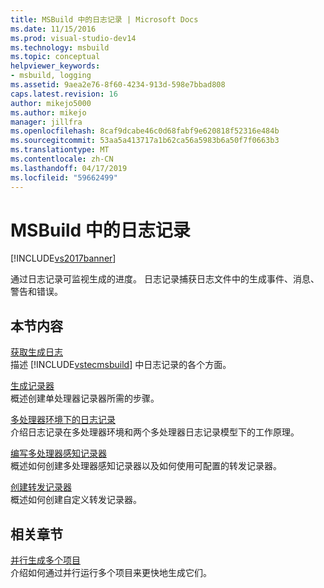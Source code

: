 ```yaml
---
title: MSBuild 中的日志记录 | Microsoft Docs
ms.date: 11/15/2016
ms.prod: visual-studio-dev14
ms.technology: msbuild
ms.topic: conceptual
helpviewer_keywords:
- msbuild, logging
ms.assetid: 9aea2e76-8f60-4234-913d-598e7bbad808
caps.latest.revision: 16
author: mikejo5000
ms.author: mikejo
manager: jillfra
ms.openlocfilehash: 8caf9dcabe46c0d68fabf9e620818f52316e484b
ms.sourcegitcommit: 53aa5a413717a1b62ca56a5983b6a50f7f0663b3
ms.translationtype: MT
ms.contentlocale: zh-CN
ms.lasthandoff: 04/17/2019
ms.locfileid: "59662499"
---
```

# <a name="logging-in-msbuild"></a>MSBuild 中的日志记录
[!INCLUDE[vs2017banner](../includes/vs2017banner.md)]

通过日志记录可监视生成的进度。 日志记录捕获日志文件中的生成事件、消息、警告和错误。  
  
## <a name="in-this-section"></a>本节内容  
 [获取生成日志](../msbuild/obtaining-build-logs-with-msbuild.md)  
 描述 [!INCLUDE[vstecmsbuild](../includes/vstecmsbuild-md.md)] 中日志记录的各个方面。  
  
 [生成记录器](../msbuild/build-loggers.md)  
 概述创建单处理器记录器所需的步骤。  
  
 [多处理器环境下的日志记录](../msbuild/logging-in-a-multi-processor-environment.md)  
 介绍日志记录在多处理器环境和两个多处理器日志记录模型下的工作原理。  
  
 [编写多处理器感知记录器](../msbuild/writing-multi-processor-aware-loggers.md)  
 概述如何创建多处理器感知记录器以及如何使用可配置的转发记录器。  
  
 [创建转发记录器](../msbuild/creating-forwarding-loggers.md)  
 概述如何创建自定义转发记录器。  
  
## <a name="related-sections"></a>相关章节  
 [并行生成多个项目](../msbuild/building-multiple-projects-in-parallel-with-msbuild.md)  
 介绍如何通过并行运行多个项目来更快地生成它们。
